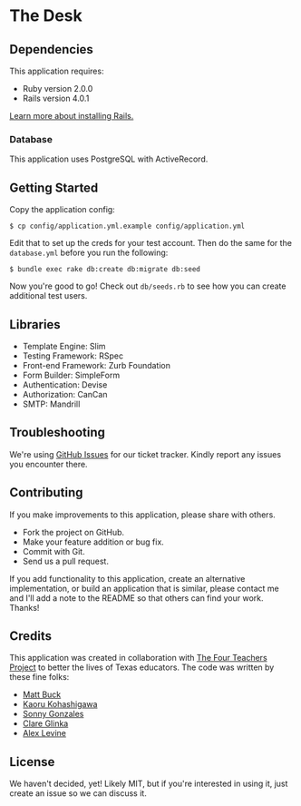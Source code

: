 # The Desk

## Dependencies

This application requires:

* Ruby version 2.0.0
* Rails version 4.0.1

[Learn more about installing Rails.](http://railsapps.github.io/installing-rails.html)

### Database

This application uses PostgreSQL with ActiveRecord.

## Getting Started

Copy the application config:

```console
$ cp config/application.yml.example config/application.yml
```

Edit that to set up the creds for your test account. Then do the same for the `database.yml` before you run the following:

```console
$ bundle exec rake db:create db:migrate db:seed
```

Now you're good to go! Check out `db/seeds.rb` to see how you can create additional test users.

## Libraries

* Template Engine: Slim
* Testing Framework: RSpec
* Front-end Framework: Zurb Foundation
* Form Builder: SimpleForm
* Authentication: Devise
* Authorization: CanCan
* SMTP: Mandrill

## Troubleshooting

We're using [GitHub Issues](http://github.com/techpeace/the-desk/issues) for our ticket tracker. Kindly report any issues you encounter there.

## Contributing

If you make improvements to this application, please share with others.

* Fork the project on GitHub.
* Make your feature addition or bug fix.
* Commit with Git.
* Send us a pull request.

If you add functionality to this application, create an alternative implementation, or build an application that is similar, please contact me and I'll add a note to the README so that others can find your work. Thanks!

## Credits

This application was created in collaboration with [The Four Teachers Project](http://fourteachersproject.org/) to better the lives of Texas educators. The code was written by these fine folks:

* [Matt Buck](http://github.com/techpeace)
* [Kaoru Kohashigawa](http://github.com/kaorudev)
* [Sonny Gonzales](http://github.com/sonnyg-atx)
* [Clare Glinka](http://github.com/cglinka)
* [Alex Levine](http://github.com/a17levine)

## License

We haven't decided, yet! Likely MIT, but if you're interested in using it, just create an issue so we can discuss it.